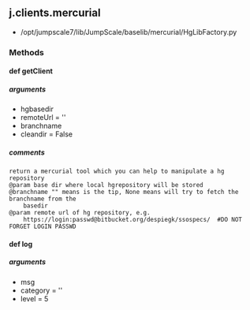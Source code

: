 <!-- toc -->
## j.clients.mercurial

- /opt/jumpscale7/lib/JumpScale/baselib/mercurial/HgLibFactory.py

### Methods

#### def getClient 

##### arguments

- hgbasedir
- remoteUrl = ''
- branchname
- cleandir = False

##### comments

```
return a mercurial tool which you can help to manipulate a hg repository
@param base dir where local hgrepository will be stored
@branchname "" means is the tip, None means will try to fetch the branchname from the
    basedir
@param remote url of hg repository, e.g.
    https://login:passwd@bitbucket.org/despiegk/ssospecs/  #DO NOT FORGET LOGIN PASSWD

```

#### def log 

##### arguments

- msg
- category = ''
- level = 5

